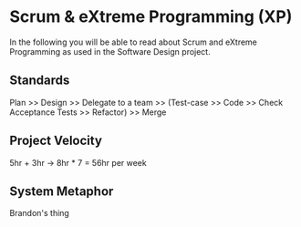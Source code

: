 # Scrum & eXtreme Programming (XP)
In the following you will be able to read about Scrum and eXtreme Programming as used in the Software Design project.

## Standards
Plan >> Design >> Delegate to a team >> (Test-case >> Code >> Check Acceptance Tests >> Refactor) >> Merge

## Project Velocity
5hr + 3hr -> 8hr * 7 = 56hr per week

## System Metaphor
Brandon's thing
